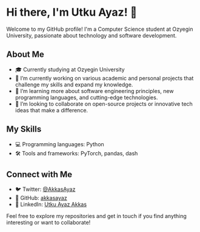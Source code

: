 # Hi there, I'm Utku Ayaz! 👋

Welcome to my GitHub profile! I'm a Computer Science student at Ozyegin University, passionate about technology and software development.

## About Me
- 🎓 Currently studying at Ozyegin University
- 🔭 I’m currently working on various academic and personal projects that challenge my skills and expand my knowledge.
- 🌱 I’m learning more about software engineering principles, new programming languages, and cutting-edge technologies.
- 👯 I’m looking to collaborate on open-source projects or innovative tech ideas that make a difference.
  
## My Skills
- 💻 Programming languages: Python
- 🛠 Tools and frameworks: PyTorch, pandas, dash

## Connect with Me
- 🐦 Twitter: [@AkkasAyaz](https://twitter.com/AkkasAyaz)
- 🔗 GitHub: [akkasayaz](https://github.com/akkasayaz)
- 🔗 LinkedIn: [Utku Ayaz Akkas](https://linkedin.com/utkuakkas)

Feel free to explore my repositories and get in touch if you find anything interesting or want to collaborate!
